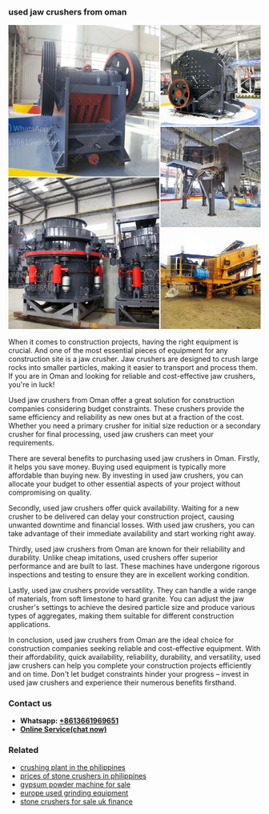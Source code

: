 <h3>used jaw crushers from oman</h3><img src='1706755313.jpg' alt=''><p>When it comes to construction projects, having the right equipment is crucial. And one of the most essential pieces of equipment for any construction site is a jaw crusher. Jaw crushers are designed to crush large rocks into smaller particles, making it easier to transport and process them. If you are in Oman and looking for reliable and cost-effective jaw crushers, you're in luck!</p><p>Used jaw crushers from Oman offer a great solution for construction companies considering budget constraints. These crushers provide the same efficiency and reliability as new ones but at a fraction of the cost. Whether you need a primary crusher for initial size reduction or a secondary crusher for final processing, used jaw crushers can meet your requirements.</p><p>There are several benefits to purchasing used jaw crushers in Oman. Firstly, it helps you save money. Buying used equipment is typically more affordable than buying new. By investing in used jaw crushers, you can allocate your budget to other essential aspects of your project without compromising on quality.</p><p>Secondly, used jaw crushers offer quick availability. Waiting for a new crusher to be delivered can delay your construction project, causing unwanted downtime and financial losses. With used jaw crushers, you can take advantage of their immediate availability and start working right away.</p><p>Thirdly, used jaw crushers from Oman are known for their reliability and durability. Unlike cheap imitations, used crushers offer superior performance and are built to last. These machines have undergone rigorous inspections and testing to ensure they are in excellent working condition.</p><p>Lastly, used jaw crushers provide versatility. They can handle a wide range of materials, from soft limestone to hard granite. You can adjust the jaw crusher's settings to achieve the desired particle size and produce various types of aggregates, making them suitable for different construction applications.</p><p>In conclusion, used jaw crushers from Oman are the ideal choice for construction companies seeking reliable and cost-effective equipment. With their affordability, quick availability, reliability, durability, and versatility, used jaw crushers can help you complete your construction projects efficiently and on time. Don't let budget constraints hinder your progress – invest in used jaw crushers and experience their numerous benefits firsthand.</p><h3>Contact us</h3><ul><li><strong>Whatsapp:&nbsp;<a href="https://wa.me/8613661969651">+8613661969651</a></strong></li><li><a href="https://swt.shibang-china.com/?git&amp;zhl&amp;used jaw crushers from oman"><strong>Online Service(chat now)</strong></a></li></ul><h3>Related</h3><ul><li><a href='crushing plant in the philippines.md'>crushing plant in the philippines</a></li><li><a href='prices of stone crushers in philippines.md'>prices of stone crushers in philippines</a></li><li><a href='gypsum powder machine for sale.md'>gypsum powder machine for sale</a></li><li><a href='europe used grinding equipment.md'>europe used grinding equipment</a></li><li><a href='stone crushers for sale uk finance.md'>stone crushers for sale uk finance</a></li></ul>